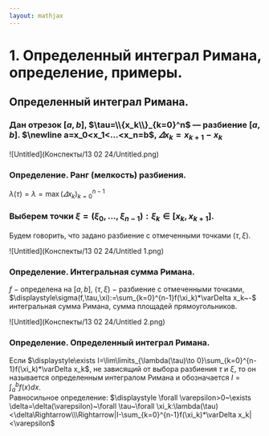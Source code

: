 ```yaml
---  
layout: mathjax  
---  
```

  
# 1. Определенный интеграл Римана, определение, примеры.  
  
## Определенный интеграл Римана.  
  
### Дан отрезок $[a,b]$, $\tau=\\{x_k\\}_{k=0}^n$ — разбиение $[a,b]$. $\newline a=x_0<x_1<...<x_n=b$, $\varDelta x_k=x_{k+1}-x_k$  
  
![Untitled](Конспекты/13 02 24/Untitled.png)  
  
### Определение. Ранг (мелкость) разбиения.  
$\lambda(\tau)=\lambda=\max(\varDelta x_k)_{k=0}^{n-1}$  
  
### Выберем точки $\xi=(\xi_0,...,\xi_{n-1}):\xi_k\in[x_k,x_{k+1}]$.  
Будем говорить, что задано разбиение с отмеченными точками $(\tau, \xi).$  
  
![Untitled](Конспекты/13 02 24/Untitled 1.png)  
  
### Определение. Интегральная сумма Римана.  
$f~-$ определена на $[a,b]$, $(\tau, \xi)~-$ разбиение с отмеченными точками, $\displaystyle\sigma(f,\tau,\xi):=\sum_{k=0}^{n-1}f(\xi_k)*\varDelta x_k~-$ интегральная сумма Римана, сумма площадей прямоугольников.  
  
![Untitled](Конспекты/13 02 24/Untitled 2.png)  
  
### Определение. Определенный интеграл Римана.  
Если $\displaystyle\exists I=\lim\limits_{\lambda(\tau)\to 0}\sum_{k=0}^{n-1}f(\xi_k)*\varDelta x_k$, не зависящий от выбора разбиения $\tau$ и $\xi$, то он называется определенным интегралом Римана и обозначается $\displaystyle I=\int_a^bf(x)dx$.  
Равносильное определение: $\displaystyle \forall \varepsilon>0~\exists \delta=\delta(\varepsilon)~\forall \tau~\forall \xi_k:\lambda(\tau)<\delta\Rightarrow\\\Rightarrow|I-\sum_{k=0}^{n-1}f(\xi_k)*\varDelta x_k|<\varepsilon$  
